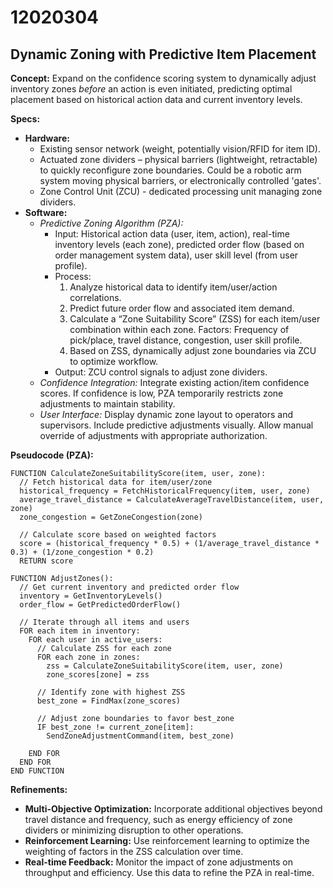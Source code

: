 # 12020304

## Dynamic Zoning with Predictive Item Placement

**Concept:** Expand on the confidence scoring system to dynamically adjust inventory zones *before* an action is even initiated, predicting optimal placement based on historical action data and current inventory levels.

**Specs:**

*   **Hardware:**
    *   Existing sensor network (weight, potentially vision/RFID for item ID).
    *   Actuated zone dividers – physical barriers (lightweight, retractable) to quickly reconfigure zone boundaries.  Could be a robotic arm system moving physical barriers, or electronically controlled 'gates'.
    *   Zone Control Unit (ZCU) - dedicated processing unit managing zone dividers.
*   **Software:**
    *   *Predictive Zoning Algorithm (PZA):*
        *   Input: Historical action data (user, item, action), real-time inventory levels (each zone), predicted order flow (based on order management system data), user skill level (from user profile).
        *   Process:
            1.  Analyze historical data to identify item/user/action correlations.
            2.  Predict future order flow and associated item demand.
            3.  Calculate a “Zone Suitability Score” (ZSS) for each item/user combination within each zone. Factors:  Frequency of pick/place, travel distance, congestion, user skill profile.
            4.  Based on ZSS, dynamically adjust zone boundaries via ZCU to optimize workflow.
        *   Output:  ZCU control signals to adjust zone dividers.
    *   *Confidence Integration:*  Integrate existing action/item confidence scores.  If confidence is low, PZA temporarily restricts zone adjustments to maintain stability. 
    *   *User Interface:* Display dynamic zone layout to operators and supervisors. Include predictive adjustments visually.  Allow manual override of adjustments with appropriate authorization.

**Pseudocode (PZA):**

```
FUNCTION CalculateZoneSuitabilityScore(item, user, zone):
  // Fetch historical data for item/user/zone
  historical_frequency = FetchHistoricalFrequency(item, user, zone)
  average_travel_distance = CalculateAverageTravelDistance(item, user, zone)
  zone_congestion = GetZoneCongestion(zone)

  // Calculate score based on weighted factors
  score = (historical_frequency * 0.5) + (1/average_travel_distance * 0.3) + (1/zone_congestion * 0.2)
  RETURN score

FUNCTION AdjustZones():
  // Get current inventory and predicted order flow
  inventory = GetInventoryLevels()
  order_flow = GetPredictedOrderFlow()

  // Iterate through all items and users
  FOR each item in inventory:
    FOR each user in active_users:
      // Calculate ZSS for each zone
      FOR each zone in zones:
        zss = CalculateZoneSuitabilityScore(item, user, zone)
        zone_scores[zone] = zss

      // Identify zone with highest ZSS
      best_zone = FindMax(zone_scores)

      // Adjust zone boundaries to favor best_zone
      IF best_zone != current_zone[item]:
        SendZoneAdjustmentCommand(item, best_zone)

    END FOR
  END FOR
END FUNCTION
```

**Refinements:**

*   **Multi-Objective Optimization:** Incorporate additional objectives beyond travel distance and frequency, such as energy efficiency of zone dividers or minimizing disruption to other operations.
*   **Reinforcement Learning:** Use reinforcement learning to optimize the weighting of factors in the ZSS calculation over time.
*   **Real-time Feedback:** Monitor the impact of zone adjustments on throughput and efficiency. Use this data to refine the PZA in real-time.